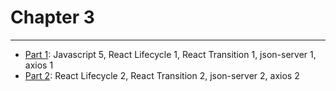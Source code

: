# Chapter 3

---

* [Part 1](./part-1/README.md): Javascript 5, React Lifecycle 1, React Transition 1, json-server 1, axios 1
* [Part 2](./part-2/README.md): React Lifecycle 2, React Transition 2, json-server 2, axios 2